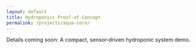```yaml
---
layout: default
title: Hydroponics Proof‑of‑Concept
permalink: /projects/aqua-core/
---
```


<p>Details coming soon: A compact, sensor‑driven hydroponic system demo.</p>
